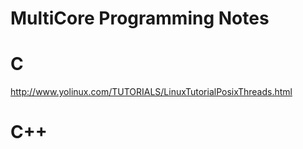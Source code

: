 # MultiCore Programming Notes


# C

<http://www.yolinux.com/TUTORIALS/LinuxTutorialPosixThreads.html>

# C++